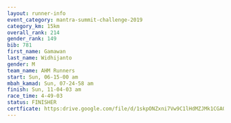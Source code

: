 ```yaml
---
layout: runner-info 
event_category: mantra-summit-challenge-2019 
category_km: 15km 
overall_rank: 214
gender_rank: 149
bib: 781
first_name: Gamawan
last_name: Widhijanto
gender: M
team_name: AHM Runners
start: Sun, 06-15-00 am
mbah_kamad: Sun, 07-24-58 am
finish: Sun, 11-04-03 am
race_time: 4-49-03
status: FINISHER
certficate: https:drive.google.com/file/d/1skpONZxni7Vw9C1lHdMZJMk1CGAO7qQZ/view?usp=sharing
---
```

